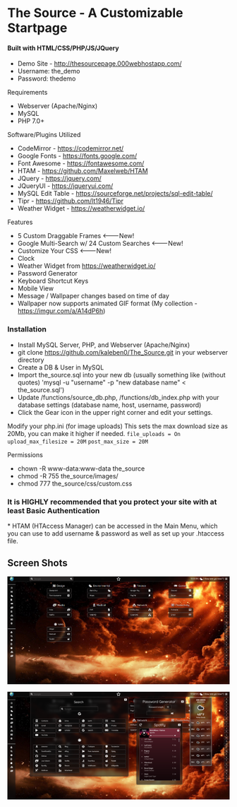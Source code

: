 <h1>The Source - A Customizable Startpage</h1>

<h4>Built with HTML/CSS/PHP/JS/JQuery</h4>

* Demo Site - http://thesourcepage.000webhostapp.com/
* Username:  the_demo
* Password: thedemo

Requirements
* Webserver (Apache/Nginx)
* MySQL
* PHP 7.0+

Software/Plugins Utilized
* CodeMirror - https://codemirror.net/
* Google Fonts - https://fonts.google.com/
* Font Awesome - https://fontawesome.com/
* HTAM - https://github.com/Maxelweb/HTAM
* JQuery - https://jquery.com/
* JQueryUI - https://jqueryui.com/
* MySQL Edit Table - https://sourceforge.net/projects/sql-edit-table/
* Tipr - https://github.com/lt1946/Tipr
* Weather Widget - https://weatherwidget.io/

Features
* 5 Custom Draggable Frames <---New!
* Google Multi-Search w/ 24 Custom Searches <---New!
* Customize Your CSS <---New!
* Clock
* Weather Widget from https://weatherwidget.io/
* Password Generator
* Keyboard Shortcut Keys
* Mobile View
* Message / Wallpaper changes based on time of day
* Wallpaper now supports animated GIF format (My collection - https://imgur.com/a/A14dP6h)

<h3>Installation</h3>

* Install MySQL Server, PHP, and Webserver (Apache/Nginx)
* git clone https://github.com/kaleben0/The_Source.git in your webserver directory
* Create a DB & User in MySQL
* Import the_source.sql into your new db (usually something like (without quotes) 'mysql -u "username" -p "new database name" < the_source.sql')
* Update /functions/source_db.php, /functions/db_index.php with your database settings (database name, host, username, password)
* Click the Gear icon in the upper right corner and edit your settings.

Modify your php.ini (for image uploads)
This sets the max download size as 20Mb, you can make it higher if needed. 
`file_uploads = On`
`upload_max_filesize = 20M`
`post_max_size = 20M`

Permissions
* chown -R www-data:www-data the_source
* chmod -R 755 the_source/images/
* chmod 777 the_source/css/custom.css

<h3>It is HIGHLY recommended that you protect your site with at least Basic Authentication </h3>
* HTAM (HTAccess Manager) can be accessed in the Main Menu, which you can use to add username & password as well as set up your .htaccess file.

<h2>Screen Shots</h2>

![SS1](/screenshots/capture-main.png)

![SS2](/screenshots/capture-search.png)
